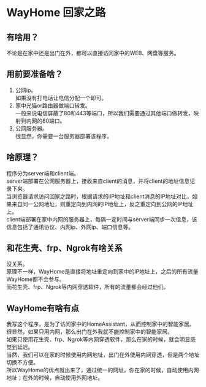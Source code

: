 # WayHome 回家之路

## 有啥用？
   不论是在家中还是出门在外，都可以直接访问家中的WEB、网盘等服务。

## 用前要准备啥？
1. 公网ip。  
     如果没有打电话让电信分配一个即可。
2. 家中光猫or路由器做端口转发。  
     一般来说电信屏蔽了80和443等端口，所以我们需要通过其他端口做转发，映射到内网的80端口。
3. 公网服务器。  
     很显然，你需要一台服务器部署该程序。
  
## 啥原理？
  程序分为server端和client端。  
  server端部署在公网服务器上，接收来自client的消息，并将client的地址信息记录下来。  
  当浏览器请求访问回家之路时，根据请求的iIP地址和client消息的IP地址对比，如果来自同一公网地址，则重定向到内网的IP地址上，反之重定向到公网的IP地址上。  
  client端部署在家中内网的服务器上，每隔一定时间与server端同步一次信息，该信息包括了通讯协议、内网ip、外网ip、端口信息等。  

## 和花生壳、frp、Ngrok有啥关系
  没关系。  
  原理不一样，WayHome是直接将地址重定向到家中的IP地址上，之后的所有流量WayHome都不会参与。  
  而花生壳、frp、Ngrok等内网穿透软件，所有的流量都会经过他们。
  
## WayHome有啥有点
  我写这个程序，是为了访问家中的HomeAssistant，从而控制家中的智能家居。  
  很显然，如果只用内网，那么出门在外我就不能控制家中的智能家居。  
  如果只使用花生壳、frp、Ngrok等内网穿透软件，那么在家的时候，就会明显感觉到延迟。  
  当然，我们可以在家的时候使用内网地址，出门在外使用内网穿透，但是两个地址切换不方便。  
  所以WayHome的优点就出来了，通过统一的网址，你在家的时候，自动使用内网地址；在外的时候，自动使用外网地址。
  
